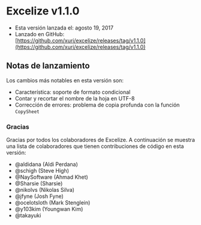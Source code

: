 # Excelize v1.1.0

* Esta versión lanzada el: agosto 19, 2017
* Lanzado en GitHub: [https://github.com/xuri/excelize/releases/tag/v1.1.0](https://github.com/xuri/excelize/releases/tag/v1.1.0)

## Notas de lanzamiento

Los cambios más notables en esta versión son:

* Característica: soporte de formato condicional
* Contar y recortar el nombre de la hoja en UTF-8
* Corrección de errores: problema de copia profunda con la función `CopySheet`

### Gracias

Gracias por todos los colaboradores de Excelize. A continuación se muestra una lista de colaboradores que tienen contribuciones de código en esta versión:

* @aldidana (Aldi Perdana)
* @schigh (Steve High)
* @NaySoftware (Ahmad Khet)
* @Sharsie (Sharsie)
* @nikolvs (Nikolas Silva)
* @jfyne (Josh Fyne)
* @ocelotsloth (Mark Stenglein)
* @y103kim (Youngwan Kim)
* @takayuki
